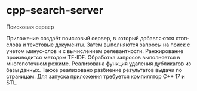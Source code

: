 # cpp-search-server
Поисковая сервер

Приложение создаёт поисковый сервер, в который добавляются стоп-слова и текстовые документы. 
Затем выполняются запросы на поиск с учетом минус-слов и с вычислением релевантности. Ранжирование производится методом TF-IDF. 
Обработка запросов выполняется в многопоточном режиме. Реализована функция удаления дубликатов из базы данных. Также реализовано разбиение результатов выдачи по страницам.
Для запуска приложения требуется компилятор C++ 17 и STL.

